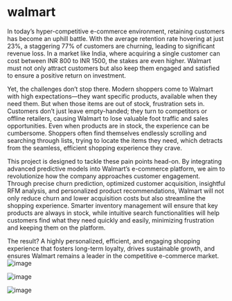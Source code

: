 # walmart
In today’s hyper-competitive e-commerce environment, retaining customers has become an uphill battle. With the average retention rate hovering at just 23%, a staggering 77% of customers are churning, leading to significant revenue loss. In a market like India, where acquiring a single customer can cost between INR 800 to INR 1500, the stakes are even higher. Walmart must not only attract customers but also keep them engaged and satisfied to ensure a positive return on investment.

Yet, the challenges don’t stop there. Modern shoppers come to Walmart with high expectations—they want specific products, available when they need them. But when those items are out of stock, frustration sets in. Customers don’t just leave empty-handed; they turn to competitors or offline retailers, causing Walmart to lose valuable foot traffic and sales opportunities. Even when products are in stock, the experience can be cumbersome. Shoppers often find themselves endlessly scrolling and searching through lists, trying to locate the items they need, which detracts from the seamless, efficient shopping experience they crave.

This project is designed to tackle these pain points head-on. By integrating advanced predictive models into Walmart’s e-commerce platform, we aim to revolutionize how the company approaches customer engagement. Through precise churn prediction, optimized customer acquisition, insightful RFM analysis, and personalized product recommendations, Walmart will not only reduce churn and lower acquisition costs but also streamline the shopping experience. Smarter inventory management will ensure that key products are always in stock, while intuitive search functionalities will help customers find what they need quickly and easily, minimizing frustration and keeping them on the platform.

The result? A highly personalized, efficient, and engaging shopping experience that fosters long-term loyalty, drives sustainable growth, and ensures Walmart remains a leader in the competitive e-commerce market.
![image](https://github.com/user-attachments/assets/80fb7131-8046-447f-9631-1ff44f90714e)

![image](https://github.com/user-attachments/assets/b55331c3-7bd7-4de5-a490-f5ea02a2b2d5)

![image](https://github.com/user-attachments/assets/181d802a-4ac0-4dc6-95d5-e6c146c47457)

